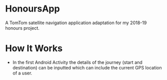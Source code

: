 # HonoursApp

A TomTom satellite  navigation application adaptation for my 2018-19 honours project.

# How It Works
* In the first Android Activity the details of the journey (start and destination) can be inputted which can include the current GPS location of a user.

